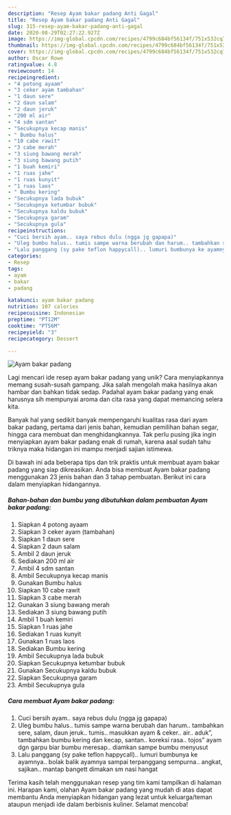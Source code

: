 ```yaml
---
description: "Resep Ayam bakar padang Anti Gagal"
title: "Resep Ayam bakar padang Anti Gagal"
slug: 315-resep-ayam-bakar-padang-anti-gagal
date: 2020-08-29T02:27:22.927Z
image: https://img-global.cpcdn.com/recipes/4799c684bf56134f/751x532cq70/ayam-bakar-padang-foto-resep-utama.jpg
thumbnail: https://img-global.cpcdn.com/recipes/4799c684bf56134f/751x532cq70/ayam-bakar-padang-foto-resep-utama.jpg
cover: https://img-global.cpcdn.com/recipes/4799c684bf56134f/751x532cq70/ayam-bakar-padang-foto-resep-utama.jpg
author: Oscar Rowe
ratingvalue: 4.8
reviewcount: 14
recipeingredient:
- "4 potong ayaam"
- "3 ceker ayam tambahan"
- "1 daun sere"
- "2 daun salam"
- "2 daun jeruk"
- "200 ml air"
- "4 sdm santan"
- "Secukupnya kecap manis"
- " Bumbu halus"
- "10 cabe rawit"
- "3 cabe merah"
- "3 siung bawang merah"
- "3 siung bawang putih"
- "1 buah kemiri"
- "1 ruas jahe"
- "1 ruas kunyit"
- "1 ruas laos"
- " Bumbu kering"
- "Secukupnya lada bubuk"
- "Secukupnya ketumbar bubuk"
- "Secukupnya kaldu bubuk"
- "Secukupnya garam"
- "Secukupnya gula"
recipeinstructions:
- "Cuci bersih ayam.. saya rebus dulu (ngga jg gapapa)"
- "Uleg bumbu halus.. tumis sampe warna berubah dan harum.. tambahkan sere, salam, daun jeruk.. tumis.. masukkan ayam &amp; ceker.. air.. aduk”, tambahkan bumbu kering dan kecap, santan.. koreksi rasa.. tojos” ayam dgn garpu biar bumbu meresap.. diamkan sampe bumbu menyusut"
- "Lalu panggang (sy pake teflon happycall).. lumuri bumbunya ke ayamnya.. bolak balik ayamnya sampai terpanggang sempurna.. angkat, sajikan.. mantap bangett dimakan sm nasi hangat"
categories:
- Resep
tags:
- ayam
- bakar
- padang

katakunci: ayam bakar padang 
nutrition: 107 calories
recipecuisine: Indonesian
preptime: "PT12M"
cooktime: "PT56M"
recipeyield: "3"
recipecategory: Dessert

---
```



![Ayam bakar padang](https://img-global.cpcdn.com/recipes/4799c684bf56134f/751x532cq70/ayam-bakar-padang-foto-resep-utama.jpg)

Lagi mencari ide resep ayam bakar padang yang unik? Cara menyiapkannya memang susah-susah gampang. Jika salah mengolah maka hasilnya akan hambar dan bahkan tidak sedap. Padahal ayam bakar padang yang enak harusnya sih mempunyai aroma dan cita rasa yang dapat memancing selera kita.

Banyak hal yang sedikit banyak mempengaruhi kualitas rasa dari ayam bakar padang, pertama dari jenis bahan, kemudian pemilihan bahan segar, hingga cara membuat dan menghidangkannya. Tak perlu pusing jika ingin menyiapkan ayam bakar padang enak di rumah, karena asal sudah tahu triknya maka hidangan ini mampu menjadi sajian istimewa.




Di bawah ini ada beberapa tips dan trik praktis untuk membuat ayam bakar padang yang siap dikreasikan. Anda bisa membuat Ayam bakar padang menggunakan 23 jenis bahan dan 3 tahap pembuatan. Berikut ini cara dalam menyiapkan hidangannya.

<!--inarticleads1-->

##### Bahan-bahan dan bumbu yang dibutuhkan dalam pembuatan Ayam bakar padang:

1. Siapkan 4 potong ayaam
1. Siapkan 3 ceker ayam (tambahan)
1. Siapkan 1 daun sere
1. Siapkan 2 daun salam
1. Ambil 2 daun jeruk
1. Sediakan 200 ml air
1. Ambil 4 sdm santan
1. Ambil Secukupnya kecap manis
1. Gunakan  Bumbu halus
1. Siapkan 10 cabe rawit
1. Siapkan 3 cabe merah
1. Gunakan 3 siung bawang merah
1. Sediakan 3 siung bawang putih
1. Ambil 1 buah kemiri
1. Siapkan 1 ruas jahe
1. Sediakan 1 ruas kunyit
1. Gunakan 1 ruas laos
1. Sediakan  Bumbu kering
1. Ambil Secukupnya lada bubuk
1. Siapkan Secukupnya ketumbar bubuk
1. Gunakan Secukupnya kaldu bubuk
1. Siapkan Secukupnya garam
1. Ambil Secukupnya gula




<!--inarticleads2-->

##### Cara membuat Ayam bakar padang:

1. Cuci bersih ayam.. saya rebus dulu (ngga jg gapapa)
1. Uleg bumbu halus.. tumis sampe warna berubah dan harum.. tambahkan sere, salam, daun jeruk.. tumis.. masukkan ayam &amp; ceker.. air.. aduk”, tambahkan bumbu kering dan kecap, santan.. koreksi rasa.. tojos” ayam dgn garpu biar bumbu meresap.. diamkan sampe bumbu menyusut
1. Lalu panggang (sy pake teflon happycall).. lumuri bumbunya ke ayamnya.. bolak balik ayamnya sampai terpanggang sempurna.. angkat, sajikan.. mantap bangett dimakan sm nasi hangat




Terima kasih telah menggunakan resep yang tim kami tampilkan di halaman ini. Harapan kami, olahan Ayam bakar padang yang mudah di atas dapat membantu Anda menyiapkan hidangan yang lezat untuk keluarga/teman ataupun menjadi ide dalam berbisnis kuliner. Selamat mencoba!
